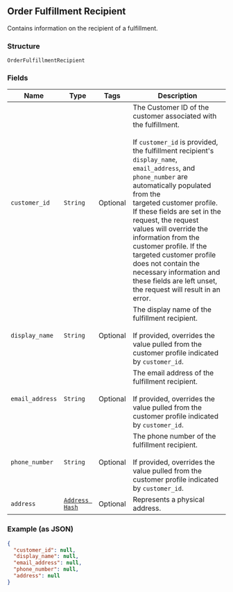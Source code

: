 ## Order Fulfillment Recipient

Contains information on the recipient of a fulfillment.

### Structure

`OrderFulfillmentRecipient`

### Fields

| Name | Type | Tags | Description |
|  --- | --- | --- | --- |
| `customer_id` | `String` | Optional | The Customer ID of the customer associated with the fulfillment.<br><br>If `customer_id` is provided, the fulfillment recipient's `display_name`,<br>`email_address`, and `phone_number` are automatically populated from the<br>targeted customer profile. If these fields are set in the request, the request<br>values will override the information from the customer profile. If the<br>targeted customer profile does not contain the necessary information and<br>these fields are left unset, the request will result in an error. |
| `display_name` | `String` | Optional | The display name of the fulfillment recipient.<br><br>If provided, overrides the value pulled from the customer profile indicated by `customer_id`. |
| `email_address` | `String` | Optional | The email address of the fulfillment recipient.<br><br>If provided, overrides the value pulled from the customer profile indicated by `customer_id`. |
| `phone_number` | `String` | Optional | The phone number of the fulfillment recipient.<br><br>If provided, overrides the value pulled from the customer profile indicated by `customer_id`. |
| `address` | [`Address Hash`](/doc/models/address.md) | Optional | Represents a physical address. |

### Example (as JSON)

```json
{
  "customer_id": null,
  "display_name": null,
  "email_address": null,
  "phone_number": null,
  "address": null
}
```

